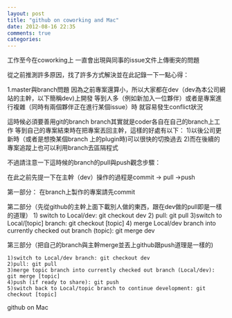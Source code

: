 ```yaml
---
layout: post
title: "github on coworking and Mac"
date: 2012-08-16 22:35
comments: true
categories: 
---
```

工作至今在coworking上
一直會出現與同事的issue文件上傳衝突的問題

從之前推測許多原因，找了許多方式解決並在此記錄一下一點心得：

1.master與branch問題
因為之前專案還算小，所以大家都在dev（dev為本公司網站的主幹，以下簡稱dev)上開發
等到人多（例如新加入一位夥伴）或者是專案進行複雜（同時有兩個夥伴正在進行某個issue）時
就容易發生conflict狀況

這時候必須要善用git的branch
branch其實就是coder各自在自己的branch上工作
等到自己的專案結束時在把專案丟回主幹，這樣的好處有以下：
	1)以後公司更新時（或者是想換某個branch 上的plugin時)可以很快的切換過去
	2)而在後續的專案追蹤上也可以利用branch去區隔程式

不過請注意一下這時候的branch的pull與push觀念步驟：

在此之前先提一下在主幹（dev）操作的過程是commit -> pull ->push

第一部分：
在branch上製作的專案請先commit

第二部分（先從github的主幹上面下載別人做的東西，跟在dev做的pull即是一樣的道理）
	1) switch to Local/dev: git checkout dev
	2) pull: git pull
	3)switch to Local/[topic] branch: git checkout [topic]
	4) merge Local/dev branch into currently checked out branch (topic): git merge dev

第三部分（把自己的branch與主幹merge並丟上github跟push道理是一樣的)

	1)switch to Local/dev branch: git checkout dev
	2)pull: git pull
	3)merge topic branch into currently checked out branch (Local/dev): git merge [topic]
	4)push (if ready to share): git push
	5)switch back to Local/topic branch to continue development: git checkout [topic]



github on Mac